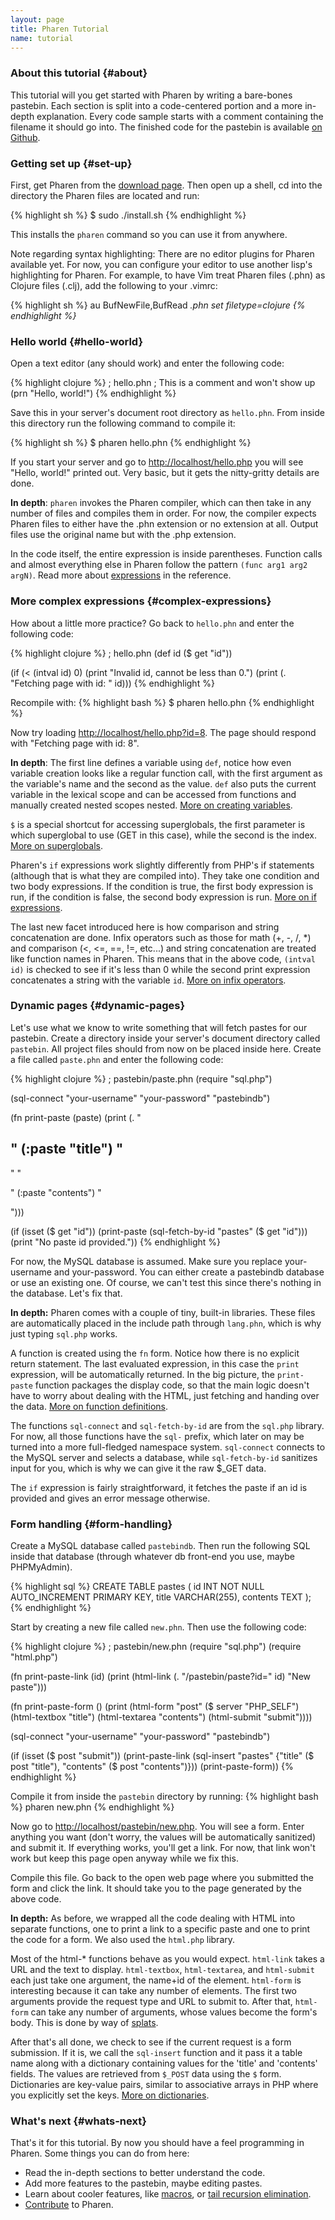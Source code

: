 ```yaml
---
layout: page
title: Pharen Tutorial
name: tutorial
---
```


### About this tutorial {#about}
This tutorial will you get started with Pharen by writing a bare-bones pastebin. Each section is split into a code-centered portion and a more in-depth explanation. Every code sample starts with a comment containing the filename it should go into. The finished code for the pastebin is available [on Github](http://github.com/scriptor/pastebin).

### Getting set up {#set-up}
First, get Pharen from the [download page](/pharen/download.html). Then open up a shell, cd into the directory the Pharen files are located and run:

{% highlight sh %}
$ sudo ./install.sh
{% endhighlight %}

This installs the `pharen` command so you can use it from anywhere.

Note regarding syntax highlighting: There are no editor plugins for Pharen available yet. For now, you can configure your editor to use another lisp's highlighting for Pharen. For example, to have Vim treat Pharen files (.phn) as Clojure files (.clj), add the following to your .vimrc:

{% highlight sh %}
au BufNewFile,BufRead *.phn set filetype=clojure
{% endhighlight %}*

### Hello world {#hello-world}
Open a text editor (any should work) and enter the following code:

{% highlight clojure %}
; hello.phn
; This is a comment and won't show up
(prn "Hello, world!")
{% endhighlight %}

Save this in your server's document root directory as `hello.phn`. From inside this directory run the following command to compile it:

{% highlight sh %}
$ pharen hello.phn
{% endhighlight %}

If you start your server and go to [http://localhost/hello.php](http://localhost/hello.php)  you will see "Hello, world!" printed out. Very basic, but it gets the nitty-gritty details are done.

**In depth**: `pharen` invokes the Pharen compiler, which can then take in any number of files and compiles them in order. For now, the compiler expects Pharen files to either have the .phn extension or no extension at all. Output files use the original name but with the .php extension.

In the code itself, the entire expression is inside parentheses. Function calls and almost everything else in Pharen follow the pattern `(func arg1 arg2 argN)`. Read more about [expressions](/pharen/reference.html#expressions) in the reference.

### More complex expressions {#complex-expressions}
How about a little more practice? Go back to `hello.phn` and enter the following code:

{% highlight clojure %}
; hello.phn
(def id ($ get "id"))

(if (< (intval id) 0)
  (print "Invalid id, cannot be less than 0.")
  (print (. "Fetching page with id: " id)))
{% endhighlight %}

Recompile with:
{% highlight bash %}
$ pharen hello.phn
{% endhighlight %}

Now try loading [http://localhost/hello.php?id=8](http://localhost/hello.php?id=8). The page should respond with "Fetching page with id: 8".

**In depth**: The first line defines a variable using `def`, notice how even variable creation looks like a regular function call, with the first argument as the variable's name and the second as the value. `def` also puts the current variable in the lexical scope and can be accessed from functions and manually created nested scopes nested. [More on creating variables](/pharen/reference.html#defining-variables).

`$` is a special shortcut for accessing superglobals, the first parameter is which superglobal to use (GET in this case), while the second is the index. [More on superglobals](/pharen/reference.html#superglobals).

Pharen's `if` expressions work slightly differently from PHP's if statements (although that is what they are compiled into). They take one condition and two body expressions. If the condition is true, the first body expression is run, if the condition is false, the second body expression is run. [More on if expressions](/pharen/reference.html#if).

The last new facet introduced here is how comparison and string concatenation are done. Infix operators such as those for math (+, -, /, \*) and comparison (<, <=, ==, !=, etc...) and string concatenation are treated like function names in Pharen. This means that in the above code, `(intval id)` is checked to see if it's less than 0 while the second print expression concatenates a string with the variable `id`. [More on infix operators](/pharen/reference.html#infix-operators).

### Dynamic pages {#dynamic-pages}
Let's use what we know to write something that will fetch pastes for our pastebin. Create a directory inside your server's document directory called `pastebin`. All project files should from now on be placed inside here. Create a file called `paste.phn` and enter the following code:

{% highlight clojure %}
; pastebin/paste.phn
(require "sql.php")

(sql-connect "your-username" "your-password" "pastebindb")

(fn print-paste (paste)
  (print (. "<h2>" (:paste "title") "</h2>"
     "<p>" (:paste "contents") "</p>")))

(if (isset ($ get "id"))
  (print-paste (sql-fetch-by-id "pastes" ($ get "id")))
  (print "No paste id provided."))
{% endhighlight %}

For now, the MySQL database is assumed. Make sure you replace your-username and your-password. You can either create a pastebindb database or use an existing one. Of course, we can't test this since there's nothing in the database. Let's fix that.

**In depth:** Pharen comes with a couple of tiny, built-in libraries. These files are automatically placed in the include path through `lang.phn`, which is why just typing `sql.php` works.

A function is created using the `fn` form. Notice how there is no explicit return statement. The last evaluated expression, in this case the `print` expression, will be automatically returned. In the big picture, the `print-paste` function packages the display code, so that the main logic doesn't have to worry about dealing with the HTML, just fetching and handing over the data. [More on function definitions](/pharen/reference.html#functions).

The functions `sql-connect` and `sql-fetch-by-id` are from the `sql.php` library. For now, all those functions have the `sql-` prefix, which  later on may be turned into a more full-fledged namespace system. `sql-connect` connects to the MySQL server and selects a database, while `sql-fetch-by-id` sanitizes input for you, which is why we can give it the raw $_GET data.

The `if` expression is fairly straightforward, it fetches the paste if an id is provided and gives an error message otherwise.

### Form handling {#form-handling}
Create a MySQL database called `pastebindb`. Then run the following SQL inside that database (through whatever db front-end you use, maybe PHPMyAdmin).

{% highlight sql %}
CREATE TABLE pastes (
  id INT NOT NULL AUTO_INCREMENT PRIMARY KEY,
  title VARCHAR(255),
  contents TEXT
);
{% endhighlight %}

Start by creating a new file called `new.phn`. Then use the following code:

{% highlight clojure %}
; pastebin/new.phn
(require "sql.php")
(require "html.php")

(fn print-paste-link (id)
  (print (html-link (. "/pastebin/paste?id=" id) "New paste")))

(fn print-paste-form ()
  (print (html-form "post" ($ server "PHP_SELF")
                    (html-textbox "title")
                    (html-textarea "contents")
                    (html-submit "submit"))))

(sql-connect "your-username" "your-password" "pastebindb")

(if (isset ($ post "submit"))
  (print-paste-link (sql-insert "pastes" 
                                {"title" ($ post "title"),
                                 "contents" ($ post "contents")}))
  (print-paste-form))
{% endhighlight %}

Compile it from inside the `pastebin` directory by running: 
{% highlight bash %}
pharen new.phn
{% endhighlight %}

Now go to [http://localhost/pastebin/new.php](http://localhost/pastebin/new.php). You will see a form. Enter anything you want (don't worry, the values will be automatically sanitized) and submit it. If everything works, you'll get a link. For now, that link won't work but keep this page open anyway while we fix this.

Compile this file. Go back to the open web page where you submitted the form and click the link. It should take you to the page generated by the above code.

**In depth:** As before, we wrapped all the code dealing with HTML into separate functions, one to print a link to a specific paste and one to print the code for a form. We also used the `html.php` library.

Most of the html-* functions behave as you would expect. `html-link` takes a URL and the text to display. `html-textbox`, `html-textarea`, and `html-submit` each just take one argument, the name+id of the element. `html-form` is interesting because it can take any number of elements. The first two arguments provide the request type and URL to submit to. After that, `html-form` can take any number of arguments, whose values become the form's body. This is done by way of [splats](/pharen/reference.html#splats).

After that's all done, we check to see if the current request is a form submission. If it is, we call the `sql-insert` function and it pass it a table name along with a dictionary containing values for the 'title' and 'contents' fields. The values are retrieved from `$_POST` data using the `$` form. Dictionaries are key-value pairs, similar to associative arrays in PHP where you explicitly set the keys. [More on dictionaries](/pharen/reference.html#dictionaries).

### What's next {#whats-next}
That's it for this tutorial. By now you should have a feel programming in Pharen. Some things you can do from here:
* Read the in-depth sections to better understand the code.
* Add more features to the pastebin, maybe editing pastes.
* Learn about cooler features, like [macros](/pharen/reference.html#macros), or [tail recursion elimination](/pharen/reference.html#tre).
* [Contribute](/pharen/contribute.html) to Pharen.
